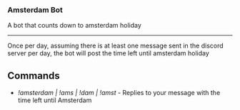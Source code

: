 ### Amsterdam Bot

A bot that counts down to amsterdam holiday

---

Once per day, assuming there is at least one message sent in the discord server per day, the bot will post the time left until amsterdam holiday

## Commands
* _!amsterdam | !ams | !dam | !amst_ - Replies to your message with the time left until Amsterdam